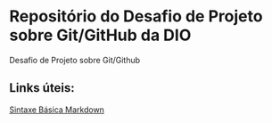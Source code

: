 # Repositório do Desafio de Projeto sobre Git/GitHub da DIO
Desafio de Projeto sobre Git/Github

## Links úteis:
[Sintaxe Básica Markdown](https://www.markdownguide.org/basic-syntax/)
